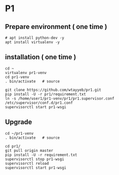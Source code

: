 # P1

## Prepare environment ( one time )
    # apt install python-dev -y
    apt install virtualenv -y
    
    
## installation ( one time )
    cd ~
    virtualenv pr1-venv
    cd pr1-venv
    . bin/activate   # source
    
    git clone https://github.com/wtayyeb/pr1.git
    pip install -U -r pr1/requirement.txt
    ln -s /home/user1/pr1-venv/pr1/pr1.supervisor.conf /etc/supervisor/conf.d/pr1.conf
    supervisorctl start pr1-wsgi

## Upgrade
    cd ~/pr1-venv
    . bin/activate   # source

    cd pr1/
    git pull origin master
    pip install -U -r requirement.txt
    supervisorctl stop pr1-wsgi
    supervisorctl reload
    supervisorctl start pr1-wsgi

